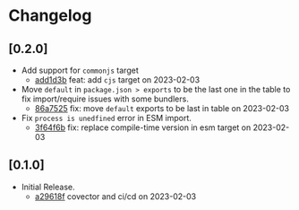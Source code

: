# Changelog

## \[0.2.0]

- Add support for `commonjs` target
  - [add1d3b](https://github.com/tauri-apps/meilisearch-docsearch/commit/add1d3b8fba49a5801f8fade9b1b9e8de3ec1e59) feat: add `cjs` target on 2023-02-03
- Move `default` in `package.json > exports` to be the last one in the table to fix import/require issues with some bundlers.
  - [86a7525](https://github.com/tauri-apps/meilisearch-docsearch/commit/86a7525286d470457170f3957ec59b8a28087aac) fix: move `default` exports to be last in table on 2023-02-03
- Fix `process is unedfined` error in ESM import.
  - [3f64f6b](https://github.com/tauri-apps/meilisearch-docsearch/commit/3f64f6b36fecb1544fa8ad9d9d43f507cd9d2c97) fix: replace compile-time version in esm target on 2023-02-03

## \[0.1.0]

- Initial Release.
  - [a29618f](https://github.com/tauri-apps/meilisearch-docsearch/commit/a29618fa5c9efa26dfcc99e68951609ecf35204e) covector and ci/cd on 2023-02-03
